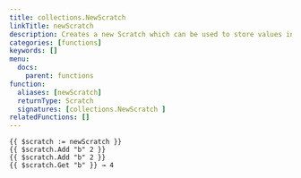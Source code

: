 ```yaml
---
title: collections.NewScratch
linkTitle: newScratch
description: Creates a new Scratch which can be used to store values in a thread safe way.
categories: [functions]
keywords: []
menu:
  docs:
    parent: functions
function:
  aliases: [newScratch]
  returnType: Scratch
  signatures: [collections.NewScratch ]
relatedFunctions: []
---
```


```go-html-template
{{ $scratch := newScratch }}
{{ $scratch.Add "b" 2 }}
{{ $scratch.Add "b" 2 }}
{{ $scratch.Get "b" }} → 4
```
